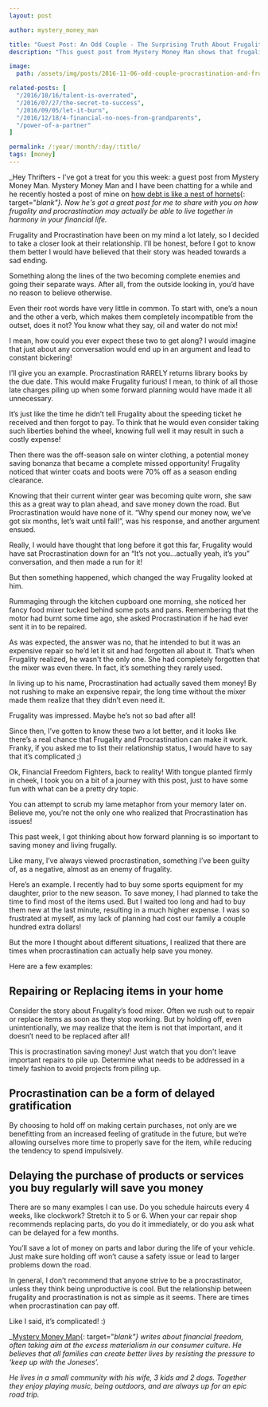 ```yaml
---
layout: post

author: mystery_money_man

title: "Guest Post: An Odd Couple - The Surprising Truth About Frugality and Procrastination"
description: "This guest post from Mystery Money Man shows that frugality and procrastination aren't always at odds - sometimes they even work together"

image:
  path: /assets/img/posts/2016-11-06-odd-couple-procrastination-and-frugality/odd-couple.jpg

related-posts: [
  "/2016/10/16/talent-is-overrated",
  "/2016/07/27/the-secret-to-success",
  "/2016/09/05/let-it-burn",
  "/2016/12/18/4-financial-no-noes-from-grandparents",
  "/power-of-a-partner"
]

permalink: /:year/:month/:day/:title/
tags: [money]
---
```


_Hey Thrifters - I've got a treat for you this week: a guest post from Mystery Money Man. Mystery Money Man and I have been chatting for a while and he recently hosted a post of mine on [how debt is like a nest of hornets](http://www.mysterymoneyman.com/your-debt-is-an-infestation/){: target="_blank"}. Now he's got a great post for me to share with you on how frugality and procrastination may actually be able to live together in harmony in your financial life._

Frugality and Procrastination have been on my mind a lot lately, so I decided to take a closer look at their relationship. I’ll be honest, before I got to know them better I would have believed that their story was headed towards a sad ending.

Something along the lines of the two becoming complete enemies and going their separate ways. After all, from the outside looking in, you’d have no reason to believe otherwise.

Even their root words have very little in common. To start with, one’s a noun and the other a verb, which makes them completely incompatible from the outset, does it not?  You know what they say, oil and water do not mix!

I mean, how could you ever expect these two to get along? I would imagine that just about any conversation would end up in an argument and lead to constant bickering!

I’ll give you an example. Procrastination RARELY returns library books by the due date. This would make Frugality furious! I mean, to think of all those late charges piling up when some forward planning would have made it all unnecessary.

It’s just like the time he didn’t tell Frugality about the speeding ticket he received and then forgot to pay. To think that he would even consider taking such liberties behind the wheel, knowing full well it may result in such a costly expense!

Then there was the off-season sale on winter clothing, a potential money saving bonanza that became a complete missed opportunity! Frugality noticed that winter coats and boots were 70% off as a season ending clearance.

Knowing that their current winter gear was becoming quite worn, she saw this as a great way to plan ahead, and save money down the road. But Procrastination would have none of it. “Why spend our money now, we’ve got six months, let’s wait until fall!”, was his response, and another argument ensued.

Really, I would have thought that long before it got this far, Frugality would have sat Procrastination down for an “It’s not you…actually yeah, it’s you” conversation, and then made a run for it!

But then something happened, which changed the way Frugality looked at him.

Rummaging through the kitchen cupboard one morning, she noticed her fancy food mixer tucked behind some pots and pans. Remembering that the motor had burnt some time ago, she asked Procrastination if he had ever sent it in to be repaired.

As was expected, the answer was no, that he intended to but it was an expensive repair so he’d let it sit and had forgotten all about it. That’s when Frugality realized, he wasn't the only one. She had completely forgotten that the mixer was even there. In fact, it’s something they rarely used.

In living up to his name, Procrastination had actually saved them money! By not rushing to make an expensive repair, the long time without the mixer made them realize that they didn’t even need it.

Frugality was impressed. Maybe he’s not so bad after all!

Since then, I’ve gotten to know these two a lot better, and it looks like there’s a real chance that Frugality and Procrastination can make it work. Franky, if you asked me to list their relationship status, I would have to say that it’s complicated ;)

Ok, Financial Freedom Fighters, back to reality! With tongue planted firmly in cheek,  I took you on a bit of a journey with this post, just to have some fun with what can be a pretty dry topic.

You can attempt to scrub my lame metaphor from your memory later on. Believe me, you’re not the only one who realized that Procrastination has issues!

This past week, I got thinking about how forward planning is so important to saving money and living frugally.

Like many, I’ve always viewed procrastination, something I’ve been guilty of, as a negative, almost as an enemy of frugality.

Here’s an example. I recently had to buy some sports equipment for my daughter, prior to the new season. To save money, I had planned to take the time to find most of the items used. But I waited too long and had to buy them new at the last minute, resulting in a much higher expense. I was so frustrated at myself, as my lack of planning had cost our family a couple hundred extra dollars!

But the more I thought about different situations, I realized that there are times when procrastination can actually help save you money.

Here are a few examples:

## Repairing or Replacing items in your home

Consider the story about Frugality’s food mixer. Often we rush out to repair or replace items as soon as they stop working. But by holding off, even unintentionally, we may realize that the item is not that important, and it doesn’t need to be replaced after all!

This is procrastination saving money! Just watch that you don't leave important repairs to pile up. Determine what needs to be addressed in a timely fashion to avoid projects from piling up.

## Procrastination can be a form of delayed gratification

By choosing to hold off on making certain purchases, not only are we benefitting from an increased feeling of gratitude in the future, but we’re allowing ourselves more time to properly save for the item, while reducing the tendency to spend impulsively.

## Delaying the purchase of products or services you buy regularly will save you money

There are so many examples I can use. Do you schedule haircuts every 4 weeks, like clockwork?  Stretch it to 5 or 6. When your car repair shop recommends replacing parts, do you do it immediately, or do you ask what can be delayed for a few months.  

You’ll save a lot of money on parts and labor during the life of your vehicle. Just make sure holding off won’t cause a safety issue or lead to larger problems down the road.

In general, I don’t recommend that anyone strive to be a procrastinator, unless they think being unproductive is cool. But the relationship between frugality and procrastination is not as simple as it seems. There are times when procrastination can pay off.

Like I said, it’s complicated! :)

_[Mystery Money Man](http://www.mysterymoneyman.com){: target="_blank"} writes about financial freedom, often taking aim at the excess materialism in our consumer culture. He believes that all families can create better lives by resisting the pressure to ‘keep up with the Joneses’._

_He lives in a small community with his wife, 3 kids and 2 dogs. Together they enjoy playing music, being outdoors, and are always up for an epic road trip._
